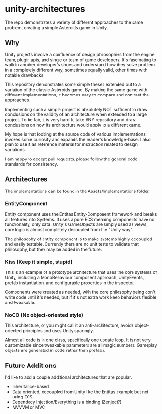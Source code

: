 # unity-architectures
The repo demonstrates a variety of different approaches to the same problem, creating a simple Asteroids game in Unity.

## Why
Unity projects involve a confluence of design philosophies from the engine team, plugin apis, and single or team of game developers.  It's fascinating to walk in another developer's shoes and understand how they solve problem in a completely different way, sometimes equally valid, other times with notable drawbacks.

This repository demonstrates some simple theses extended out to a variation of the classic Asteroids game.  By making the same game with different implementations, it becomes easy to compare and contrast the approaches.

Implementing such a simple project is absolutely NOT sufficent to draw conclusions on the validity of an architecture when extended to a large project.  To be fair, it is very hard to take ANY repository and draw conclusions on how its architecture would apply to a different game.

My hope is that looking at the source code of various implementations invokes some curiosity and expands the reader's knowledge-base.  I also plan to use it as reference material for instruction related to design variations.

I am happy to accept pull requests, please follow the general code standards for consistency.

## Architectures
The implementations can be found in the Assets/Implementations folder.

### EntityComponent
Entity component uses the Entitas Entity-Component framework and breaks all features into Systems.  It uses a pure ECS meaning components have no functionality, only data.  Unity's GameObjects are simply used as views, core logic is almost completely decoupled from the "Unity way".

The philosophy of entity component is to make systems highly decoupled and easily testable.  Currently there are no unit tests to validate that philosophy, but they may be added in the future.

### Kiss (Keep it simple, stupid)
This is an example of a prototype architecture that uses the core systems of Unity, including a MonoBehaviour component approach, UnityEvents, prefab instantiation, and configurable properties in the inspector.  

Components were created as needed, with the core philosophy being don't write code until it's needed, but if it's not extra work keep behaviors flexible and tweakable.

### NoOO (No object-oriented style)
This architecture, or you might call it an anti-architecture, avoids object-oriented principles and uses Unity sparingly.  

Almost all code is in one class, specifically one update loop.  It is not very customizable since tweakable parameters are all magic numbers.  Gameplay objects are generated in code rather than prefabs.

## Future Additions
I'd like to add a couple additional architectures that are popular.
- Inheritance-based
- Data oriented, decoupled from Unity like the Entitas example but not using ECS
- Dependecy Injection/Everything is a binding (Zenject?)
- MVVVM or MVC